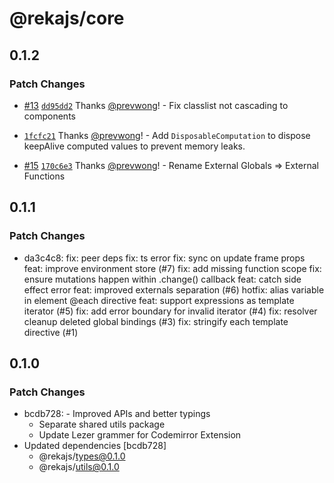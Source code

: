 # @rekajs/core

## 0.1.2

### Patch Changes

- [#13](https://github.com/prevwong/reka.js/pull/13) [`dd95dd2`](https://github.com/prevwong/reka.js/commit/dd95dd26784147dacdb6feb5cff421da7b53021e) Thanks [@prevwong](https://github.com/prevwong)! - Fix classlist not cascading to components

- [`1fcfc21`](https://github.com/prevwong/reka.js/commit/1fcfc2155c15c4038fbdbf90167460cff8ab9fc5) Thanks [@prevwong](https://github.com/prevwong)! - Add `DisposableComputation` to dispose keepAlive computed values to prevent memory leaks.

- [#15](https://github.com/prevwong/reka.js/pull/15) [`170c6e3`](https://github.com/prevwong/reka.js/commit/170c6e32842c56d20c09d675b33e7b5cf4e11fb9) Thanks [@prevwong](https://github.com/prevwong)! - Rename External Globals => External Functions

## 0.1.1

### Patch Changes

- da3c4c8: fix: peer deps
  fix: ts error
  fix: sync on update frame props
  feat: improve environment store (#7)
  fix: add missing function scope
  fix: ensure mutations happen within .change() callback
  feat: catch side effect error
  feat: improved externals separation (#6)
  hotfix: alias variable in element @each directive
  feat: support expressions as template iterator (#5)
  fix: add error boundary for invalid iterator (#4)
  fix: resolver cleanup deleted global bindings (#3)
  fix: stringify each template directive (#1)

## 0.1.0

### Patch Changes

- bcdb728: - Improved APIs and better typings
  - Separate shared utils package
  - Update Lezer grammer for Codemirror Extension
- Updated dependencies [bcdb728]
  - @rekajs/types@0.1.0
  - @rekajs/utils@0.1.0
